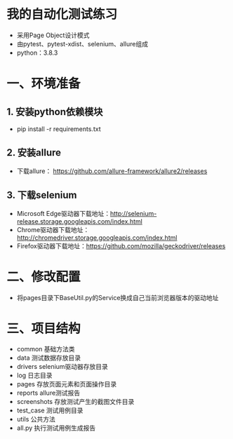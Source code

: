 # 我的自动化测试练习
- 采用Page Object设计模式
- 由pytest、pytest-xdist、selenium、allure组成
- python：3.8.3

# 一、环境准备
## 1. 安装python依赖模块
   - pip install -r requirements.txt
## 2. 安装allure
   - 下载allure： https://github.com/allure-framework/allure2/releases
## 3. 下载selenium
   - Microsoft Edge驱动器下载地址：http://selenium-release.storage.googleapis.com/index.html
   - Chrome驱动器下载地址：http://chromedriver.storage.googleapis.com/index.html
   - Firefox驱动器下载地址：https://github.com/mozilla/geckodriver/releases

# 二、修改配置
   - 将pages目录下BaseUtil.py的Service换成自己当前浏览器版本的驱动地址

# 三、项目结构
- common 基础方法类
- data 测试数据存放目录
- drivers selenium驱动器存放目录
- log 日志目录
- pages 存放页面元素和页面操作目录
- reports allure测试报告
- screenshots 存放测试产生的截图文件目录
- test_case 测试用例目录
- utils 公共方法
- all.py 执行测试用例生成报告

